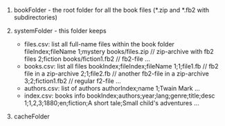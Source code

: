 1. bookFolder - the root folder for all the book files (*.zip and *.fb2 with subdirectories)
2. systemFolder - this folder keeps
   - files.csv: list all full-name files within the book folder
     fileIndex;fileName
     1;mystery books/files.zip          // zip-archive with fb2 files
     2;fiction books/fiction1.fb2       // fb2-file
     ...
   - books.csv: list all files
     bookIndex;fileIndex;fileName
     1;1;file1.fb                       // fb2 file in a zip-archive
     2;1;file2.fb                       // another fb2-file in a zip-archive
     3;2;fiction1.fb2                   // regular f2-file
     ...
   - authors.csv: list of authors
     authorIndex;name
     1;Twain Mark
     ...
   - index.csv: books info
     bookIndex;authors;year;lang;genre;title;desc
     1;1,2,3;1880;en;fiction;A short tale;Small child's adventures
     ...
     
3. cacheFolder